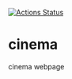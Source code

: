 [![Actions Status](https://github.com/PriscilaAlfaro/cinema/workflows/cinema-frontend-build/badge.svg)](https://github.com/PriscilaAlfaro/cinema/actions)

# cinema
cinema webpage
